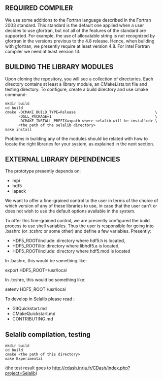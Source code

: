 REQUIRED COMPILER
-----------------

We use some additions to the Fortran language described in the Fortran 2003
standard. This standard is the default one applied when a user decides to use
gfortran, but not all of the features of the standard are supported. 
For example, the use of allocatable string is not 
recognized by gfortran in the versions previous to the 4.8 release. Hence, 
when building with gfortran, we presently require at least version 4.8.
For Intel Fortran compiler we need at least version 13.

BUILDING THE LIBRARY MODULES
----------------------------

Upon cloning the repository, you will see a collection of directories. Each
directory contains at least a library module, an CMakeLists.txt file and 
testing directory. To configure, create a build directory and use cmake 
command:
~~~~
mkdir build 
cd build
cmake -DCMAKE_BUILD_TYPE=Release                                    \
      -DSLL_PACKAGE=1                                               \
      -DCMAKE_INSTALL_PREFIX=<path where selalib will be installed> \
      <the path of the selalib directory>
make install
~~~~

Problems in building any of the modules should be related with how to 
locate the right libraries for your system, as explained in the next section.

EXTERNAL LIBRARY DEPENDENCIES
-----------------------------

The prototype presently depends on:
  - mpi
  - hdf5
  - lapack

We want to offer a fine-grained control to the user in terms of the choice of
which version of any of these libraries to use, in case that the user can't or
does not wish to use the default options available in the system. 

To offer this fine-grained control, we are presently configured the build
process to use shell variables. Thus the user is responsible for going into
.bashrc (or .tcshrc or some other) and define a few variables. Presently:

- HDF5_ROOT/include: directory where hdf5.h is located, 
- HDF5_ROOT/lib: directory where libhdf5.a is located, 
- HDF5_ROOT/include: directory where hdf5.mod is located

In .bashrc, this would be something like:

  export HDF5_ROOT=/usr/local

In .tcshrc, this would be something like:

  setenv HDF5_ROOT /usr/local

To develop in Selalib please read :
   - GitQuickstart.md
   - CMakeQuickstart.md
   - CONTRIBUTING.md

Selalib compilation, testing 
----------------------------

~~~~
mkdir build
cd build
cmake <the path of this directory>
make Experimental
~~~~
(the test result goes to http://cdash.inria.fr/CDash/index.php?project=Selalib)